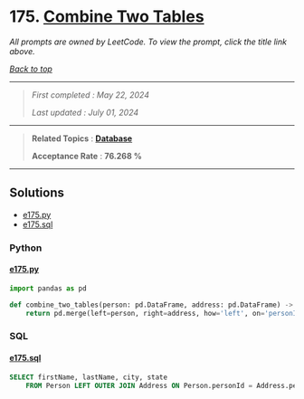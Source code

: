 # 175. [Combine Two Tables](<https://leetcode.com/problems/combine-two-tables>)

*All prompts are owned by LeetCode. To view the prompt, click the title link above.*

*[Back to top](<../README.md>)*

------

> *First completed : May 22, 2024*
>
> *Last updated : July 01, 2024*

------

> **Related Topics** : **[Database](<by_topic/Database.md>)**
>
> **Acceptance Rate** : **76.268 %**

------

## Solutions

- [e175.py](<../my-submissions/e175.py>)
- [e175.sql](<../my-submissions/e175.sql>)
### Python
#### [e175.py](<../my-submissions/e175.py>)
```Python
import pandas as pd

def combine_two_tables(person: pd.DataFrame, address: pd.DataFrame) -> pd.DataFrame:
    return pd.merge(left=person, right=address, how='left', on='personId')[['firstName', 'lastName', 'city', 'state']]
```

### SQL
#### [e175.sql](<../my-submissions/e175.sql>)
```SQL
SELECT firstName, lastName, city, state
    FROM Person LEFT OUTER JOIN Address ON Person.personId = Address.personId;
```

